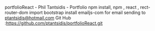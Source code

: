 portfolioReact - Phil Tantsidis - Portfolio
npm install, npm , react , rect-router-dom
import bootstrap
install emailjs-com for email sending to ptantsidis@hotmail.com
Git Hub :https://github.com/ptantsidis/portfolioReact.git